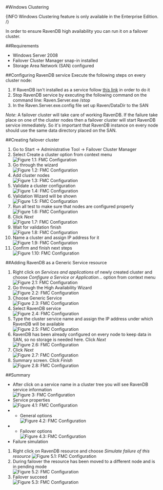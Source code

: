 #Windows Clustering

{INFO Windows Clustering feature is only available in the Enterprise Edition. /}

In order to ensure RavenDB high availability you can run it on a failover cluster.

##Requirements
* Windows Server 2008
* Failover Cluster Manager snap-in installed
* Storage Area Network (SAN) configured

##Configuring RavenDB service
Execute the following steps on every cluster node:

1. If RavenDB isn't installed as a service follow [this link](http://ravendb.net/docs/server/deployment/as-a-service) in order to do it
2. Stop RavenDB service by executing the following command on the command line: Raven.Server.exe /stop
3. In the Raven.Server.exe.config file set up Raven/DataDir to the SAN

*Note*: A failover cluster will take care of working RavenDB. If the failure take place on one of the cluster nodes then a failover cluster will start RavenDB service immediately. So it's important that RavenDB instance on every node should use the same data directory placed on the SAN. 

##Creating failover cluster

1. Go to Start -> Administrative Tool -> Failover Cluster Manager
2. Select Create a cluster option from context menu  
![Figure 1.1: FMC Configuration](images\01CreateCluster.jpg)
3. Go through the wizard   
![Figure 1.2: FMC Configuration](images\01CreateCluster_Wizard01.jpg)
4. Add cluster nodes  
![Figure 1.3: FMC Configuration](images\01CreateCluster_Wizard02.jpg)
5. Validate a cluster configuration  
![Figure 1.4: FMC Configuration](images\01CreateCluster_Wizard03.jpg)
6. Validation Wizard will be shown  
![Figure 1.5: FMC Configuration](images\01CreateCluster_Wizard04.jpg)
7. Run all test to make sure that nodes are configured properly  
![Figure 1.6: FMC Configuration](images\01CreateCluster_Wizard05.jpg)
8. Click *Next*  
![Figure 1.7: FMC Configuration](images\01CreateCluster_Wizard06.jpg)
9. Wait for validation finish  
![Figure 1.8: FMC Configuration](images\01CreateCluster_Wizard07.jpg)
10. Name a cluster and assign IP address for it  
![Figure 1.9: FMC Configuration](images\01CreateCluster_Wizard08.jpg)
11. Confirm and finish next steps  
![Figure 1.10: FMC Configuration](images\01CreateCluster_Wizard09.jpg)

##Adding RavenDB as a Generic Service resource

1. Right click on *Services and applications* of newly created cluster and choose *Configure a Service or Application...* option from context menu  
![Figure 2.1: FMC Configuration](images\02ConfigureService.jpg)
2. Go through the High Availability Wizard  
![Figure 2.2: FMC Configuration](images\02ConfigureService_Wizard01.jpg)
3. Choose Generic Service  
![Figure 2.3: FMC Configuration](images\02ConfigureService_Wizard02.jpg)
4. Select RavenDB service  
![Figure 2.4: FMC Configuration](images\02ConfigureService_Wizard03.jpg)
5. Type the cluster service name and assign the IP address under which RavenDB will be available  
![Figure 2.5: FMC Configuration](images\02ConfigureService_Wizard04.jpg)
6. RavenDB has been already configured on every node to keep data in SAN, so no storage is needed here. Click *Next*  
![Figure 2.6: FMC Configuration](images\02ConfigureService_Wizard05.jpg)
7. Click *Next*  
![Figure 2.7: FMC Configuration](images\02ConfigureService_Wizard06.jpg)
8. Summary screen. Click *Finish*  
![Figure 2.8: FMC Configuration](images\02ConfigureService_Wizard07.jpg)

##Summary

* After click on a service name in a cluster tree you will see RavenDB service information  
![Figure 3: FMC Configuration](images\03ServiceInstalled.jpg)
* Service properties  
![Figure 4.1: FMC Configuration](images\04ServiceProperties.jpg)
* * General options  
![Figure 4.2: FMC Configuration](images\04ServiceProperties_01General.jpg)
* * Failover options  
![Figure 4.3: FMC Configuration](images\04ServiceProperties_02Failover.jpg)
* Failure simulation  
 1. Right click on RavenDB resource and choose *Simulate failure of this resource* 
![Figure 5.1: FMC Configuration](images\05FailureSimulation.jpg)
 2. During failover the resource has been moved to a different node and is in pending mode  
![Figure 5.2: FMC Configuration](images\05FailureSimulation_Pending.jpg)
 3. Failover succeed  
![Figure 5.3: FMC Configuration](images\05FailureSimulation_FailoverSuccess.jpg)
